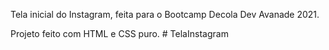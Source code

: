 Tela inicial do Instagram, feita para o Bootcamp Decola Dev Avanade 2021.

Projeto feito com HTML e CSS puro. #   T e l a I n s t a g r a m  
 